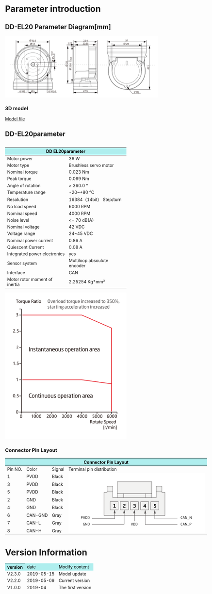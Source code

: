 # Parameter introduction 
## DD-EL20 Parameter Diagram[mm]
![DD-EL20]( ../img/DD_EL20三视图.png ) 
### 3D model 
[Model file]( ../img/DD-EL20_v2_2.step.zip )


## DD-EL20parameter
<table class="tableizer-table"><table class="tableizer-table" style="width:400px">
 <thead><tr class="tableizer-firstrow"><th colspan="2" style="background: PaleTurquoise; color: black;">DD EL20parameter</th></tr></thead><tbody>
 <tr><td>Motor power</td><td>36 W</td></tr>
 <tr><td>Motor type</td><td>Brushless servo motor</td></tr>
 <tr><td>Nominal torque</td><td>0.023 Nm</td></tr>
 <tr><td>Peak torque</td><td>0.069 Nm</td></tr>
 <tr><td>Angle of rotation</td><td>> 360.0 °</td></tr>
 <tr><td>Temperature range</td><td>-20~+80 °C</td></tr>
 <tr><td>Resolution</td><td>16384（14bit） Step/turn</td></tr>
 <tr><td>No load speed</td><td>6000 RPM</td></tr>
 <tr><td>Nominal speed</td><td>4000 RPM</td></tr>
 <tr><td>Noise level</td><td><= 70 dB(A)</td></tr>
 <tr><td>Nominal voltage</td><td>42 VDC</td></tr>
 <tr><td>Voltage range</td><td>24~45 VDC</td></tr>
 <tr><td>Nominal power current</td><td>0.86 A</td></tr>
 <tr><td>Quiescent Current</td><td>0.08 A</td></tr>
 <tr><td>Integrated power electronics</td><td>yes</td></tr>
 <tr><td>Sensor system</td><td>Multiloop absoulute encoder</td></tr>
 <tr><td>Interface</td><td>CAN</td></tr>
 <tr><td>Motor rotor moment of inertia</td><td>2.25254 Kg*mm²</td></tr>
</tbody></table>


<img src="../img/DD-EL20quxian.png" style="width:400px">


### Connector Pin Layout
<table class="tableizer-table" style="width:700px">
<thead><tr class="tableizer-firstrow"><th colspan="4" style="background: PaleTurquoise; color: black;">Connector Pin Layout</th></tr></thead><tbody><tr><td>Pin NO.</td><td>Color</td><td>Signal</td><td>Terminal pin distribution</td></tr><tr><td>1</td><td>PVDD</td><td>Black</td><td rowspan="9"><img src="../img/配线2-3.png" style="width:450px"></td></tr><tr><td>3</td><td>PVDD</td><td>Black</td></tr><tr><td>5</td><td>PVDD</td><td>Black</td></tr><tr><td>2</td><td>GND</td><td>Black</td></tr><tr><td>4</td><td>GND</td><td>Black</td></tr><tr><td>6</td><td>CAN-GND</td><td>Gray</td></tr><tr><td>7</td><td>CAN-L</td><td>Gray</td></tr><tr><td>8</td><td>CAN-H</td><td>Gray</td></tr></tbody></table>





# Version Information
<table class="tableizer-table"><thead><tr class="tableizer-firstrow" style="background: PaleTurquoise; color: black;width:500px"><th >version</td><td>date</td><td>Modify content</td></tr><tr><td>V2.3.0</td><td>2019-05-15</td><td>Model update</th></tr><tr><td>V2.2.0</td><td>2019-05-09</td><td>Current version</td></tr>
 <tr><td>V1.0.0</td><td>2019-04</td><td>The first version</td></tr>
</tbody></table>
